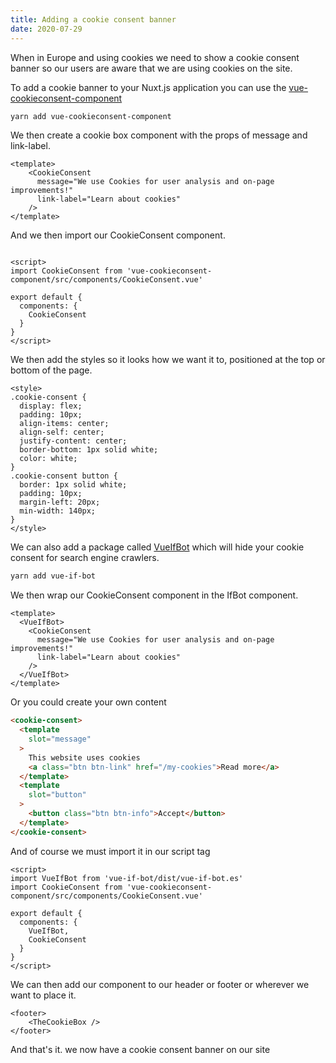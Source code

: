 ```yaml
---
title: Adding a cookie consent banner
date: 2020-07-29
---
```


When in Europe and using cookies we need to show a cookie consent banner so our users are aware that we are using cookies on the site. 

To add a cookie banner to your Nuxt.js application you can use the [vue-cookieconsent-component](https://github.com/EvodiaAut/vue-cookieconsent-component)

```bash
yarn add vue-cookieconsent-component
```

We then create a cookie box component with the props of message and link-label.

```html{}[CookieBox.vue]
<template>
    <CookieConsent
      message="We use Cookies for user analysis and on-page improvements!"
      link-label="Learn about cookies"
    />
</template>
```

And we then import our CookieConsent component. 

```html{}[CookieBox.vue]

<script>
import CookieConsent from 'vue-cookieconsent-component/src/components/CookieConsent.vue'

export default {
  components: {
    CookieConsent
  }
}
</script>
```

We then add the styles so it looks how we want it to, positioned at the top or bottom of the page.

```html{}[CookieBox.vue]
<style>
.cookie-consent {
  display: flex;
  padding: 10px;
  align-items: center;
  align-self: center;
  justify-content: center;
  border-bottom: 1px solid white;
  color: white;
}
.cookie-consent button {
  border: 1px solid white;
  padding: 10px;
  margin-left: 20px;
  min-width: 140px;
}
</style>
```

We can also add a package called [VueIfBot](https://github.com/Developmint/vue-if-bot#readme) which will hide your cookie consent for search engine crawlers.

```bash
yarn add vue-if-bot
```

We then wrap our CookieConsent component in the IfBot component.

```html{}[CookieBox.vue]
<template>
  <VueIfBot>
    <CookieConsent
      message="We use Cookies for user analysis and on-page improvements!"
      link-label="Learn about cookies"
    />
  </VueIfBot>
</template>
```

Or you could create your own content

```html
<cookie-consent>
  <template
    slot="message"
  >
    This website uses cookies
    <a class="btn btn-link" href="/my-cookies">Read more</a>
  </template>
  <template
    slot="button"
  >
    <button class="btn btn-info">Accept</button>
  </template>
</cookie-consent>
```

And of course we must import it in our script tag

```html{}[CookieBox.vue]
<script>
import VueIfBot from 'vue-if-bot/dist/vue-if-bot.es'
import CookieConsent from 'vue-cookieconsent-component/src/components/CookieConsent.vue'

export default {
  components: {
    VueIfBot,
    CookieConsent
  }
}
</script>
```

We can then add our component to our header or footer or wherever we want to place it.

```html{}[TheFooter.vue]
<footer>
    <TheCookieBox />
</footer>
```

And that's it. we now have a cookie consent banner on our site
